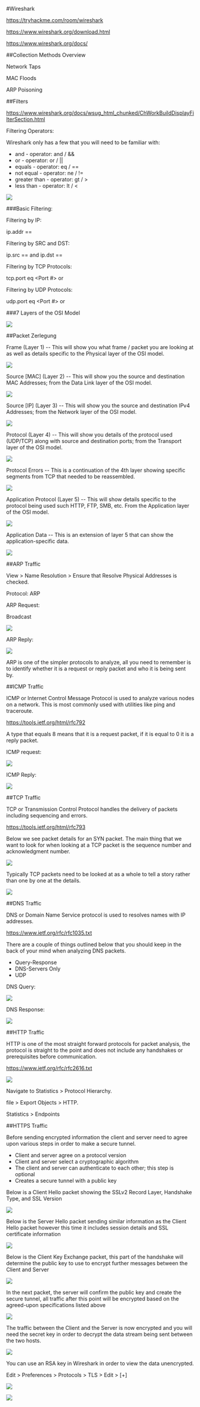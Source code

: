 #Wireshark

https://tryhackme.com/room/wireshark

https://www.wireshark.org/download.html

https://www.wireshark.org/docs/

##Collection Methods Overview

Network Taps

MAC Floods

ARP Poisoning

##Filters

https://www.wireshark.org/docs/wsug_html_chunked/ChWorkBuildDisplayFilterSection.html

Filtering Operators:

Wireshark only has a few that you will need to be familiar with:

- and - operator: and / &&
- or - operator: or / ||
- equals - operator: eq / ==
- not equal - operator: ne / !=
- greater than - operator: gt /  >
- less than - operator: lt / <

![](../img/2020-12-30_16-49-49.png)

###Basic Filtering:

Filtering by IP:

ip.addr == <IP Address>

Filtering by SRC and DST:

ip.src == <SRC IP Address> and ip.dst == <DST IP Address>

Filtering by TCP Protocols:

tcp.port eq <Port #> or <Protocol Name>

Filtering by UDP Protocols:

udp.port eq <Port #> or <Protocol Name>

###7 Layers of the OSI Model

![](../img/2020-12-30_16-16-46.png)

##Packet Zerlegung

Frame (Layer 1) -- This will show you what frame / packet you are looking at as well as details specific to the Physical layer of the OSI model.

![](../img/2020-12-30_16-20-13.png)

Source [MAC] (Layer 2) -- This will show you the source and destination MAC Addresses; from the Data Link layer of the OSI model.

![](../img/2020-12-30_16-21-09.png)

Source [IP] (Layer 3) -- This will show you the source and destination IPv4 Addresses; from the Network layer of the OSI model.

![](../img/2020-12-30_16-21-42.png)

Protocol (Layer 4) -- This will show you details of the protocol used (UDP/TCP) along with source and destination ports; from the Transport layer of the OSI model.

![](../img/2020-12-30_16-22-20.png)

Protocol Errors -- This is a continuation of the 4th layer showing specific segments from TCP that needed to be reassembled.

![](../img/2020-12-30_16-22-51.png)

Application Protocol (Layer 5) -- This will show details specific to the protocol being used such HTTP, FTP, SMB, etc. From the Application layer of the OSI model.

![](../img/2020-12-30_16-23-47.png)

Application Data -- This is an extension of layer 5 that can show the application-specific data.

![](../img/2020-12-30_16-24-30.png)

##ARP Traffic

View > Name Resolution > Ensure that Resolve Physical Addresses is checked.

Protocol: ARP

ARP Request:

Broadcast

![](../img/2020-12-30_16-33-44.png)

ARP Reply:

![](../img/2020-12-30_16-34-51.png)

ARP is one of the simpler protocols to analyze, all you need to remember is to identify whether it is a request or reply packet and who it is being sent by. 

##ICMP Traffic

ICMP or Internet Control Message Protocol is used to analyze various nodes on a network. This is most commonly used with utilities like ping and traceroute.

https://tools.ietf.org/html/rfc792

A type that equals 8 means that it is a request packet, if it is equal to 0 it is a reply packet.

ICMP request:

![](../img/2020-12-30_16-44-07.png)

ICMP Reply:

![](../img/2020-12-30_16-44-37.png)


##TCP Traffic

TCP or Transmission Control Protocol handles the delivery of packets including sequencing and errors.

https://tools.ietf.org/html/rfc793

Below we see packet details for an SYN packet. The main thing that we want to look for when looking at a TCP packet is the sequence number and acknowledgment number.

![](../img/2020-12-30_18-28-27.png)

Typically TCP packets need to be looked at as a whole to tell a story rather than one by one at the details.

![](../img/2020-12-30_18-28-57.png)

##DNS Traffic

DNS or Domain Name Service protocol is used to resolves names with IP addresses.

https://www.ietf.org/rfc/rfc1035.txt

There are a couple of things outlined below that you should keep in the back of your mind when analyzing DNS packets.

- Query-Response
- DNS-Servers Only
- UDP

DNS Query:

![](../img/2020-12-30_19-05-07.png)

DNS Response:

![](../img/2020-12-30_19-05-07.png)

##HTTP Traffic

HTTP is one of the most straight forward protocols for packet analysis, the protocol is straight to the point and does not include any handshakes or prerequisites before communication.

https://www.ietf.org/rfc/rfc2616.txt

![](../img/2020-12-30_19-18-08.png)

Navigate to Statistics > Protocol Hierarchy.

file > Export Objects > HTTP.

Statistics > Endpoints

##HTTPS Traffic

Before sending encrypted information the client and server need to agree upon various steps in order to make a secure tunnel.

- Client and server agree on a protocol version
- Client and server select a cryptographic algorithm
- The client and server can authenticate to each other; this step is optional
- Creates a secure tunnel with a public key

Below is a Client Hello packet showing the SSLv2 Record Layer, Handshake Type, and SSL Version

![](../img/2020-12-30_19-40-49.png)

Below is the Server Hello packet sending similar information as the Client Hello packet however this time it includes session details and SSL certificate information

![](../img/2020-12-30_19-42-16.png)

Below is the Client Key Exchange packet, this part of the handshake will determine the public key to use to encrypt further messages between the Client and Server

![](../img/2020-12-30_19-42-52.png)

In the next packet, the server will confirm the public key and create the secure tunnel, all traffic after this point will be encrypted based on the agreed-upon specifications listed above

![](../img/2020-12-30_19-43-56.png)

The traffic between the Client and the Server is now encrypted and you will need the secret key in order to decrypt the data stream being sent between the two hosts.

![](../img/2020-12-30_19-44-59.png)

You can use an RSA key in Wireshark in order to view the data unencrypted.

Edit > Preferences > Protocols > TLS > Edit > [+]

![](../img/2020-12-30_19-49-00.png)

![](../img/2020-12-30_19-51-32.png)






